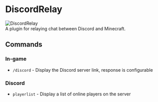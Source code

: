 # DiscordRelay
![DiscordRelay](https://github.com/lukeeey/DiscordRelay/workflows/DiscordRelay/badge.svg)  
A plugin for relaying chat between Discord and Minecraft.

## Commands
### In-game
* `/discord` - Display the Discord server link, response is configurable

### Discord
* `playerlist` - Display a list of online players on the server